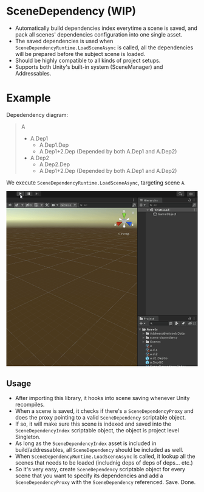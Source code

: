 # SceneDependency (WIP)
- Automatically build dependencies index everytime a scene is saved, and pack all scenes' dependencies configuration into one single asset.
- The saved dependencies is used when `SceneDependencyRuntime.LoadSceneAsync` is called, all the dependencies will be prepared before the subject scene is loaded.
- Should be highly compatible to all kinds of project setups.
- Supports both Unity's built-in system (SceneManager) and Addressables.

# Example

Depedendency diagram:

> A
> - A.Dep1
>   - A.Dep1.Dep
>   - A.Dep1+2.Dep (Depended by both A.Dep1 and A.Dep2)
> - A.Dep2
>   - A.Dep2.Dep
>   - A.Dep1+2.Dep (Depended by both A.Dep1 and A.Dep2)

We execute `SceneDependencyRuntime.LoadSceneAsync`, targeting scene `A`.

![](Docs/uk1ukKWEsY.gif)

## Usage
- After importing this library, it hooks into scene saving whenever Unity recompiles.
- When a scene is saved, it checks if there's a `SceneDependencyProxy` and does the proxy pointing to a valid `SceneDependency` scriptable object.
- If so, it will make sure this scene is indexed and saved into the `SceneDependencyIndex` scriptable object, the object is project level Singleton.
- As long as the `SceneDependencyIndex` asset is included in build/addressables, all `SceneDependency` should be included as well.
- When `SceneDependencyRuntime.LoadSceneAsync` is called, it lookup all the scenes that needs to be loaded (includnig deps of deps of deps... etc.)
- So it's very easy, create `SceneDependency` scriptable object for every scene that you want to specify its dependencies and add a `SceneDependencyProxy` with the `SceneDependency` referenced. Save. Done.
